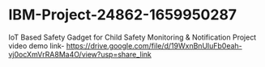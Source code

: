# IBM-Project-24862-1659950287
IoT Based Safety Gadget for Child Safety Monitoring &amp; Notification
Project video demo link- https://drive.google.com/file/d/19WxnBnUluFb0eah-vj0ocXmVrRA8Ma4O/view?usp=share_link
